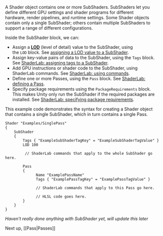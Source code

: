 A Shader object contains one or more SubShaders. SubShaders let you define different GPU settings and shader programs for different hardware, render pipelines, and runtime settings. Some Shader objects contain only a single SubShader; others contain multiple SubShaders to support a range of different configurations.

Inside the SubShader block, we can:
- Assign a [**LOD**](https://docs.unity3d.com/Manual/LevelOfDetail.html) (level of detail) value to the SubShader, using the `LOD` block. See [assigning a LOD value to a SubShader](https://docs.unity3d.com/Manual/SL-ShaderLOD.html).
- Assign key-value pairs of data to the SubShader, using the `Tags` block. See [ShaderLab: assigning tags to a SubShader](https://docs.unity3d.com/Manual/SL-SubShaderTags.html).
- Add GPU instructions or shader code to the SubShader, using ShaderLab commands. See [ShaderLab: using commands](https://docs.unity3d.com/Manual/shader-shaderlab-commands.html).
- Define one or more Passes, using the `Pass` block. See [ShaderLab: defining a Pass](https://docs.unity3d.com/Manual/SL-Pass.html).
- Specify package requirements using the `PackageRequirements` block. This makes Unity only run the SubShader if the required packages are installed. See [ShaderLab: specifying package requirements](https://docs.unity3d.com/Manual/SL-PackageRequirements.html).

This example code demonstrates the syntax for creating a Shader object that contains a single SubShader, which in turn contains a single Pass.

```hlsl
Shader "Examples/SinglePass"
{
    SubShader
    {
        Tags { "ExampleSubShaderTagKey" = "ExampleSubShaderTagValue" }
        LOD 100

         // ShaderLab commands that apply to the whole SubShader go here. 

        Pass
        {                
              Name "ExamplePassName"
              Tags { "ExamplePassTagKey" = "ExamplePassTagValue" }

              // ShaderLab commands that apply to this Pass go here.

              // HLSL code goes here.
        }
    }
}
```

_Haven't really done anything with SubShader yet, will update this later_


Next up, [[Pass|Passes]]